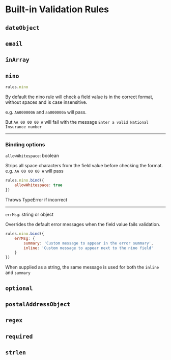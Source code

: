 # Built-in Validation Rules

## `dateObject`

## `email`

## `inArray`

## `nino`

```javascript
rules.nino
```

By default the nino rule will check a field value is in the correct format, without spaces and is case insensitive. 

e.g. `AA000000A` and `aa000000a` will pass.

But `AA 00 00 00 A` will fail with the message `Enter a valid National Insurance number`  

---

### Binding options 

`allowWhitespace`: boolean

Strips all space characters from the field value before checking the format. e.g. `AA 00 00 00 A` will pass

```javascript
rules.nino.bind({
    allowWhitespace: true
})
```

Throws TypeError if incorrect

---

`errMsg`: string or object

Overrides the default error messages when the field value fails validation.

```javascript
rules.nino.bind({
    errMsg: {
        summary: 'Custom message to appear in the error summary',
        inline: 'Custom message to appear next to the nino field'
    }
})
```

When supplied as a string, the same message is used for both the `inline` and `summary`

## `optional`

## `postalAddressObject`

## `regex`

## `required`

## `strlen`
